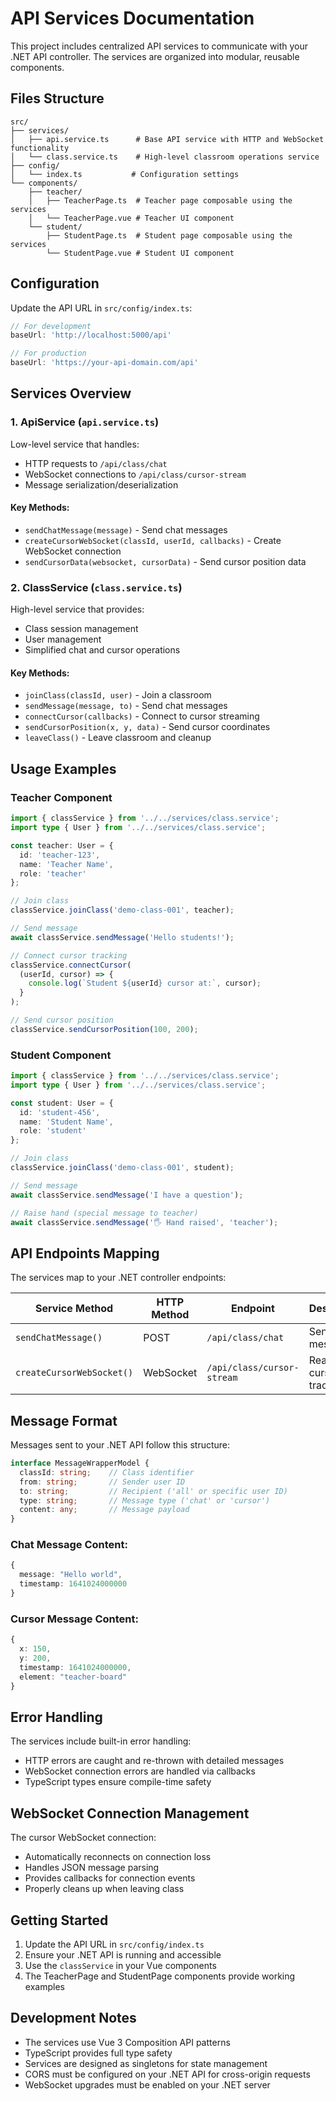 # API Services Documentation

This project includes centralized API services to communicate with your .NET API controller. The services are organized into modular, reusable components.

## Files Structure

```
src/
├── services/
│   ├── api.service.ts      # Base API service with HTTP and WebSocket functionality
│   └── class.service.ts    # High-level classroom operations service
├── config/
│   └── index.ts           # Configuration settings
└── components/
    ├── teacher/
    │   ├── TeacherPage.ts  # Teacher page composable using the services
    │   └── TeacherPage.vue # Teacher UI component
    └── student/
        ├── StudentPage.ts  # Student page composable using the services
        └── StudentPage.vue # Student UI component
```

## Configuration

Update the API URL in `src/config/index.ts`:

```typescript
// For development
baseUrl: 'http://localhost:5000/api'

// For production
baseUrl: 'https://your-api-domain.com/api'
```

## Services Overview

### 1. ApiService (`api.service.ts`)

Low-level service that handles:
- HTTP requests to `/api/class/chat`
- WebSocket connections to `/api/class/cursor-stream`
- Message serialization/deserialization

#### Key Methods:
- `sendChatMessage(message)` - Send chat messages
- `createCursorWebSocket(classId, userId, callbacks)` - Create WebSocket connection
- `sendCursorData(websocket, cursorData)` - Send cursor position data

### 2. ClassService (`class.service.ts`)

High-level service that provides:
- Class session management
- User management
- Simplified chat and cursor operations

#### Key Methods:
- `joinClass(classId, user)` - Join a classroom
- `sendMessage(message, to)` - Send chat messages
- `connectCursor(callbacks)` - Connect to cursor streaming
- `sendCursorPosition(x, y, data)` - Send cursor coordinates
- `leaveClass()` - Leave classroom and cleanup

## Usage Examples

### Teacher Component

```typescript
import { classService } from '../../services/class.service';
import type { User } from '../../services/class.service';

const teacher: User = {
  id: 'teacher-123',
  name: 'Teacher Name',
  role: 'teacher'
};

// Join class
classService.joinClass('demo-class-001', teacher);

// Send message
await classService.sendMessage('Hello students!');

// Connect cursor tracking
classService.connectCursor(
  (userId, cursor) => {
    console.log(`Student ${userId} cursor at:`, cursor);
  }
);

// Send cursor position
classService.sendCursorPosition(100, 200);
```

### Student Component

```typescript
import { classService } from '../../services/class.service';
import type { User } from '../../services/class.service';

const student: User = {
  id: 'student-456',
  name: 'Student Name',
  role: 'student'
};

// Join class
classService.joinClass('demo-class-001', student);

// Send message
await classService.sendMessage('I have a question');

// Raise hand (special message to teacher)
await classService.sendMessage('🖐️ Hand raised', 'teacher');
```

## API Endpoints Mapping

The services map to your .NET controller endpoints:

| Service Method | HTTP Method | Endpoint | Description |
|----------------|-------------|----------|-------------|
| `sendChatMessage()` | POST | `/api/class/chat` | Send chat messages |
| `createCursorWebSocket()` | WebSocket | `/api/class/cursor-stream` | Real-time cursor tracking |

## Message Format

Messages sent to your .NET API follow this structure:

```typescript
interface MessageWrapperModel {
  classId: string;    // Class identifier
  from: string;       // Sender user ID
  to: string;         // Recipient ('all' or specific user ID)
  type: string;       // Message type ('chat' or 'cursor')
  content: any;       // Message payload
}
```

### Chat Message Content:
```typescript
{
  message: "Hello world",
  timestamp: 1641024000000
}
```

### Cursor Message Content:
```typescript
{
  x: 150,
  y: 200,
  timestamp: 1641024000000,
  element: "teacher-board"
}
```

## Error Handling

The services include built-in error handling:

- HTTP errors are caught and re-thrown with detailed messages
- WebSocket connection errors are handled via callbacks
- TypeScript types ensure compile-time safety

## WebSocket Connection Management

The cursor WebSocket connection:
- Automatically reconnects on connection loss
- Handles JSON message parsing
- Provides callbacks for connection events
- Properly cleans up when leaving class

## Getting Started

1. Update the API URL in `src/config/index.ts`
2. Ensure your .NET API is running and accessible
3. Use the `classService` in your Vue components
4. The TeacherPage and StudentPage components provide working examples

## Development Notes

- The services use Vue 3 Composition API patterns
- TypeScript provides full type safety
- Services are designed as singletons for state management
- CORS must be configured on your .NET API for cross-origin requests
- WebSocket upgrades must be enabled on your .NET server
